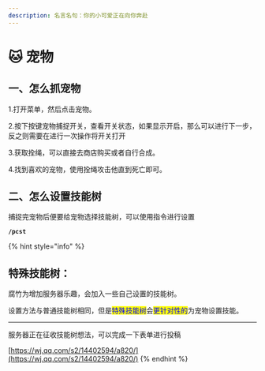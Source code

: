 ```yaml
---
description: 名言名句：你的小可爱正在向你奔赴
---
```


# 🐱 宠物

## 一、怎么抓宠物

1.打开菜单，然后点击宠物。

2.按下按键宠物捕捉开关，查看开关状态，如果显示开启，那么可以进行下一步，反之则需要在进行一次操作将开关打开

3.获取拴绳，可以直接去商店购买或者自行合成。

4.找到喜欢的宠物，使用拴绳攻击他直到死亡即可。

## 二、怎么设置技能树

捕捉完宠物后便要给宠物选择技能树，可以使用指令进行设置

<pre><code><strong>/pcst
</strong></code></pre>

{% hint style="info" %}
## **特殊技能树：**

腐竹为增加服务器乐趣，会加入一些自己设置的技能树。

设置方法与普通技能树相同，但是<mark style="color:blue;">特殊技能树</mark>会<mark style="color:blue;">更针对性的</mark>为宠物设置技能。

***

服务器正在征收技能树想法，可以完成一下表单进行投稿

[https://wj.qq.com/s2/14402594/a820/](https://wj.qq.com/s2/14402594/a820/)
{% endhint %}
